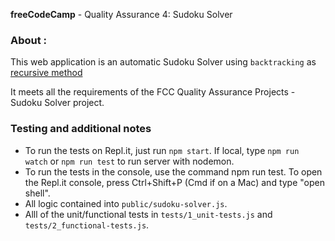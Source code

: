 **freeCodeCamp** - Quality Assurance 4: Sudoku Solver

### About :

This web application is an automatic Sudoku Solver using `backtracking` as [recursive method](https://www.geeksforgeeks.org/sudoku-backtracking-7/)
  
It meets all the requirements of the FCC Quality Assurance Projects - Sudoku Solver project.

### Testing and additional notes

* To run the tests on Repl.it, just run `npm start`. If local, type `npm run watch` or `npm run test` to run server with nodemon.
* To run the tests in the console, use the command npm run test. To open the Repl.it console, press Ctrl+Shift+P (Cmd if on a Mac) and type "open shell".
* All logic contained into `public/sudoku-solver.js`.
* Alll of the unit/functional tests in `tests/1_unit-tests.js` and `tests/2_functional-tests.js`.
